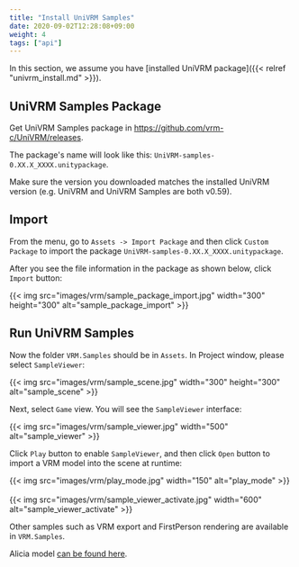 ```yaml
---
title: "Install UniVRM Samples"
date: 2020-09-02T12:28:08+09:00
weight: 4
tags: ["api"]
---
```


In this section, we assume you have [installed UniVRM package]({{< relref "univrm_install.md" >}}).

## UniVRM Samples Package

Get UniVRM Samples package in https://github.com/vrm-c/UniVRM/releases.

The package's name will look like this: `UniVRM-samples-0.XX.X_XXXX.unitypackage`.

Make sure the version you downloaded matches the installed UniVRM version (e.g. UniVRM and UniVRM Samples are both v0.59).

## Import

From the menu, go to `Assets -> Import Package` and then click `Custom Package` to import the package `UniVRM-samples-0.XX.X_XXXX.unitypackage`.

After you see the file information in the package as shown below, click `Import` button:

{{< img src="images/vrm/sample_package_import.jpg" width="300" height="300" alt="sample_package_import" >}}

## Run UniVRM Samples

Now the folder `VRM.Samples` should be in `Assets`. In Project window, please select `SampleViewer`:

{{< img src="images/vrm/sample_scene.jpg" width="300" height="300" alt="sample_scene" >}}

Next, select `Game` view. You will see the `SampleViewer` interface:

{{< img src="images/vrm/sample_viewer.jpg" width="500" alt="sample_viewer" >}}

Click `Play` button to enable `SampleViewer`, and then click `Open` button to import a VRM model into the scene at runtime:

{{< img src="images/vrm/play_mode.jpg" width="150" alt="play_mode" >}}
<br>
<br>
{{< img src="images/vrm/sample_viewer_activate.jpg" width="600" alt="sample_viewer_activate" >}}

Other samples such as VRM export and FirstPerson rendering are available in `VRM.Samples`.

Alicia model [can be found here](https://github.com/vrm-c/UniVRM/blob/master/Tests/Models/Alicia_vrm-0.51/AliciaSolid_vrm-0.51.vrm).
